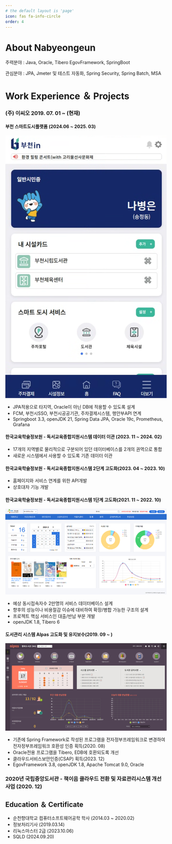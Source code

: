 ```yaml
---
# the default layout is 'page'
icon: fas fa-info-circle
order: 4
---
```


# About Nabyeongeun

주력분야 :
Java, Oracle, Tibero
EgovFramework, SpringBoot

관심분야 : JPA, Jmeter 및 테스트 자동화, Spring Security, Spring Batch, MSA


# Work Experience ＆ Projects

### (주) 이씨오 2019. 07. 01 ~ (현재)
#### 부천 스마트도시플랫폼 (2024.06 ~ 2025. 03)
![3](/assets/post/portfolio/smartcitizen.png)
- JPA적용으로 타지역, Oracle이 아닌 DB에 적용할 수 있도록 설계
- FCM, 부천시SSO, 부천시공공기관, 주차결제시스템, 행안부API 연계
- Springboot 3.3, openJDK 21, Spring Data JPA, Oracle 19c, Prometheus, Grafana

#### 한국교육학술정보원 - 독서교육종합지원시스템 데이터 이관 (2023. 11 ~ 2024. 02) 
- 17개의 지역별로 물리적으로 구분되어 있던 데이터베이스를 2개의 권역으로 통합  
- 새로운 시스템에서 사용할 수 있도록 기존 데이터 이관

#### 한국교육학술정보원 - 독서교육종합지원시스템 2단계 고도화(2023. 04 ~ 2023. 10)
- 홈페이지와 서비스 연계를 위한 API개발
- 상호대차 기능 개발

#### 한국교육학술정보원 - 독서교육종합지원시스템 1단계 고도화(2021. 11 ~ 2022. 10)
![2](/assets/post/portfolio/dls.png)
- 예상 동시접속자수 2만명의 서비스 데이터베이스 설계
- 향후의 성능이나 비용절감 이슈에 대비하여 확장/병합 가능한 구조의 설계
- 프로젝트 핵심 서비스인 대출/반납 부문 개발
- openJDK 1.8, Tibero 6


#### 도서관리 시스템 Alpas 고도화 및 유지보수(2019. 09 ~ )
![1](/assets/post/portfolio/alpas.png)
- 기존에 Spring Framework로 작성된 프로그램을 전자정부프레임워크로 변경하여 전자정부프레임워크 호환성 인증 획득(2020. 08)
- Oracle전용 프로그램을 Tibero, EDB에 호환되도록 개선
- 클라우드서비스보안인증(CSAP) 획득(2023. 12)
- EgovFramework 3.8, openJDK 1.8, Apache Tomcat 9.0, Oracle

### 2020년 국립중앙도서관 - 책이음 클라우드 전환 및 자료관리시스템 개선 사업 (2020. 12)


## Education ＆ Certificate
- 순천향대학교 컴퓨터소프트웨어공학 학사 (2014.03 ~ 2020.02)
- 정보처리기사 (2019.03.14)
- 리눅스마스터 2급 (2023.10.06)
- SQLD (2024.09.20)
